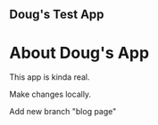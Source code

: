Doug's Test App
---

# About Doug's App

This app is kinda real.

Make changes locally.

Add new branch "blog page"
